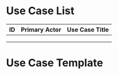 # Use Case List

| ID            | Primary Actor | Use Case Title  |
| ------------- |:-------------:| ---------------:|
|               |               |                 |
|               |               |                 |
|               |               |                 |


# Use Case Template
